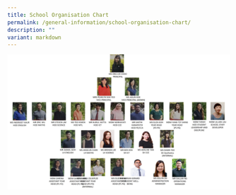 ```yaml
---
title: School Organisation Chart
permalink: /general-information/school-organisation-chart/
description: ""
variant: markdown
---
```

![](/images/school_org_chart_2023__updated_Nov_3.jpg)